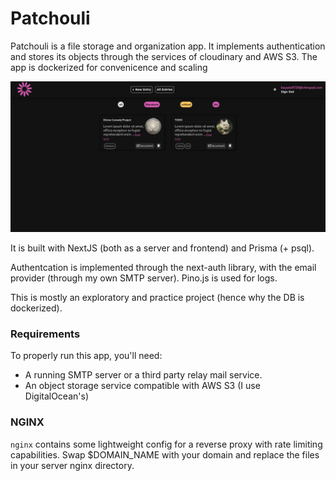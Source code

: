 # Patchouli
Patchouli is a file storage and organization app. 
It implements authentication and stores its objects through the services of
cloudinary and AWS S3. The app is dockerized for convenicence and scaling

![screenshot](/screenshot.png)

It is built with NextJS (both as a server and frontend) and Prisma (+ psql).

Authentcation is implemented through the next-auth library, with the email provider 
(through my own SMTP server). Pino.js is used for logs.

This is mostly an exploratory and practice project (hence why the DB is dockerized).

### Requirements
To properly run this app, you'll need:
  - A running SMTP server or a third party relay mail service.
  - An object storage service compatible with AWS S3 (I use DigitalOcean's) 

### NGINX
`nginx` contains some lightweight config for a reverse proxy with rate limiting
capabilities. Swap $DOMAIN_NAME with your domain and replace the files in your 
server nginx directory.
